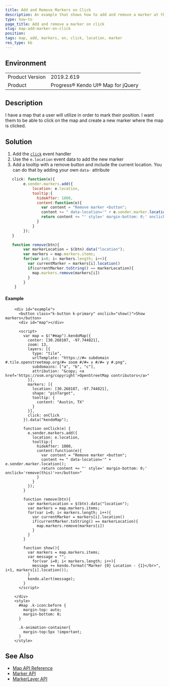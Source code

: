 ```yaml
---
title: Add and Remove Markers on Click
description: An example that shows how to add and remove a marker at the location where the user clicked on the Kendo UI Map.
type: how-to
page_title: Add and remove a marker on click
slug: map-add-marker-on-click
position:
tags: map, add, markers, on, click, location, marker
res_type: kb
---
```


## Environment
<table>
	<tbody>
		<tr>
			<td>Product Version</td>
			<td>2019.2.619</td>
		</tr>
		<tr>
			<td>Product</td>
			<td>Progress® Kendo UI® Map for jQuery</td>
		</tr>
	</tbody>
</table>


## Description

I have a map that a user will utilize in order to mark their position. I want them to be able to click on the map and create a new marker where the map is clicked.

## Solution

1. Add the [`click`](/api/javascript/dataviz/ui/map/events/click) event handler
1. Use the `e.location` event data to add the new marker
1. Add a tooltip with a remove button and include the current location. You can do that by adding your own `data-` attribute

```javascript
   click: function(e){
        e.sender.markers.add({
            location: e.location,
            tooltip:{
              hideAfter: 1000,
              content:function(e){
                var content = "Remove marker <button";
                content += " data-location='" + e.sender.marker.location();
                return content += "' style=' margin-bottom: 0;' onclick='remove(this)'>x</button>"
              }
            }
        });
   }

   function remove(btn){
        var markerLocation = $(btn).data("location");
        var markers = map.markers.items;
        for(var i=0; i< markers.length; i++){
          var currentMarker = markers[i].location()
          if(currentMarker.toString() == markerLocation){
            map.markers.remove(markers[i])
          }
        }
    }
```

#### Example

```dojo
    <div id="example">
      <button class="k-button k-primary" onclick="show()">Show markers</button>
      <div id="map"></div>

      <script>
        var map = $("#map").kendoMap({
          center: [30.268107, -97.744821],
          zoom: 13,
          layers: [{
            type: "tile",
            urlTemplate: "https://#= subdomain #.tile.openstreetmap.org/#= zoom #/#= x #/#= y #.png",
            subdomains: ["a", "b", "c"],
            attribution: "&copy; <a href='https://osm.org/copyright'>OpenStreetMap contributors</a>"
          }],
          markers: [{
            location: [30.268107, -97.744821],
            shape: "pinTarget",
            tooltip: {
              content: "Austin, TX"
            }
          }],
          click: onClick
        }).data("kendoMap");

        function onClick(e) {
          e.sender.markers.add({
            location: e.location,
            tooltip:{
              hideAfter: 1000,
              content:function(e){
                var content = "Remove marker <button";
                content += " data-location='" + e.sender.marker.location();
                return content += "' style=' margin-bottom: 0;' onclick='remove(this)'>x</button>"
              }
            }
          });
        }

        function remove(btn){
          var markerLocation = $(btn).data("location");
          var markers = map.markers.items;
          for(var i=0; i< markers.length; i++){
            var currentMarker = markers[i].location()
            if(currentMarker.toString() == markerLocation){
              map.markers.remove(markers[i])
            }
          }
        }

        function show(){
          var markers = map.markers.items;
          var message = "";
         	for(var i=0; i< markers.length; i++){
            message += kendo.format("Marker {0} Location - {1}</br>", i+1, markers[i].location());
          }
          kendo.alert(message);
        }
      </script>

    </div>
    <style>
      #map .k-icon:before {
        margin-top: auto;
        margin-bottom: 0;
      }

      .k-animation-container{
        margin-top:5px !important;
      }
    </style>
```

## See Also

* [Map API Reference](/api/javascript/dataviz/ui/map)
* [Marker API](/api/javascript/dataviz/map/marker)
* [MarkerLayer API](/api/javascript/dataviz/map/marker-layer)
